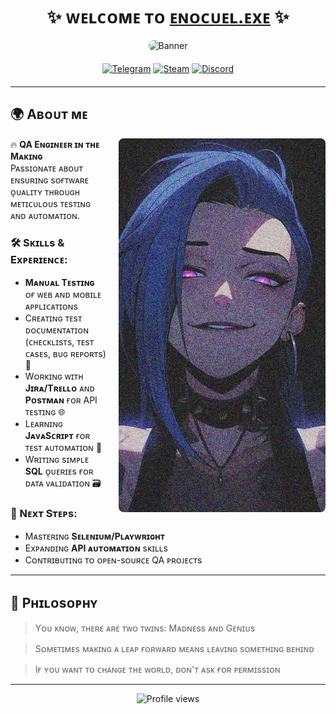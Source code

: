<h1 align="center">
  ✨ ᴡᴇʟᴄᴏᴍᴇ ᴛᴏ <a href="https://github.com/Enocuel" target="_blank">ᴇɴᴏᴄᴜᴇʟ.ᴇxᴇ</a> ✨
</h1>

<div align="center">
  <img src="https://github.com/Enocuel/enocuel/blob/main/Banner.png" alt="Banner" style="max-width: 100%; height: auto; border-radius: 8px;"/>
</div>

<div align="center" style="margin: 20px 0;">
  
  [![Telegram](https://img.shields.io/badge/Telegram-2CA5E0?style=for-the-badge&logo=telegram&logoColor=white)](http://t.me/enocuel)
  [![Steam](https://img.shields.io/badge/Steam-000000?style=for-the-badge&logo=steam&logoColor=white)](https://steamcommunity.com/id/enocuel666/)
  [![Discord](https://img.shields.io/badge/Discord-7289DA?style=for-the-badge&logo=discord&logoColor=white)](http://discordapp.com/users/267970831240527873)
  
</div>

---

## 🌍 Aʙᴏᴜᴛ ᴍᴇ

<div>
  <img align="right" width="331" src="https://github.com/Enocuel/enocuel/blob/main/Jinx.png" alt="Shimarin" style="border-radius: 8px; margin-left: 20px;"/>
  
  🔥 **QA Eɴɢɪɴᴇᴇʀ ɪɴ ᴛʜᴇ Mᴀᴋɪɴɢ**  
  Pᴀssɪᴏɴᴀᴛᴇ ᴀʙᴏᴜᴛ ᴇɴsᴜʀɪɴɢ sᴏғᴛᴡᴀʀᴇ ᴏ̨ᴜᴀʟɪᴛʏ ᴛʜʀᴏᴜɢʜ ᴍᴇᴛɪᴄᴜʟᴏᴜs ᴛᴇsᴛɪɴɢ ᴀɴᴅ ᴀᴜᴛᴏᴍᴀᴛɪᴏɴ.

  ### 🛠️ Sᴋɪʟʟs & Exᴘᴇʀɪᴇɴᴄᴇ:
  - **Mᴀɴᴜᴀʟ Tᴇsᴛɪɴɢ** ᴏғ ᴡᴇʙ ᴀɴᴅ ᴍᴏʙɪʟᴇ ᴀᴘᴘʟɪᴄᴀᴛɪᴏɴs
  - Cʀᴇᴀᴛɪɴɢ ᴛᴇsᴛ ᴅᴏᴄᴜᴍᴇɴᴛᴀᴛɪᴏɴ (ᴄʜᴇᴄᴋʟɪsᴛs, ᴛᴇsᴛ ᴄᴀsᴇs, ʙᴜɢ ʀᴇᴘᴏʀᴛs) 📝
  - Wᴏʀᴋɪɴɢ ᴡɪᴛʜ **Jɪʀᴀ/Tʀᴇʟʟᴏ** ᴀɴᴅ **Pᴏsᴛᴍᴀɴ** ғᴏʀ API ᴛᴇsᴛɪɴɢ 🌐
  - Lᴇᴀʀɴɪɴɢ **JᴀᴠᴀSᴄʀɪᴘᴛ** ғᴏʀ ᴛᴇsᴛ ᴀᴜᴛᴏᴍᴀᴛɪᴏɴ 🤖
  - Wʀɪᴛɪɴɢ sɪᴍᴘʟᴇ **SQL** ᴏ̨ᴜᴇʀɪᴇs ғᴏʀ ᴅᴀᴛᴀ ᴠᴀʟɪᴅᴀᴛɪᴏɴ 🗃️

  ### 🚀 Nᴇxᴛ Sᴛᴇᴘs:
  - Mᴀsᴛᴇʀɪɴɢ **Sᴇʟᴇɴɪᴜᴍ/Pʟᴀʏᴡʀɪɢʜᴛ**
  - Exᴘᴀɴᴅɪɴɢ **API ᴀᴜᴛᴏᴍᴀᴛɪᴏɴ** sᴋɪʟʟs
  - Cᴏɴᴛʀɪʙᴜᴛɪɴɢ ᴛᴏ ᴏᴘᴇɴ-sᴏᴜʀᴄᴇ QA ᴘʀᴏᴊᴇᴄᴛs

</div>

---

## 🖤 Pʜɪʟᴏsᴏᴘʜʏ

> Yᴏᴜ ᴋɴᴏᴡ, ᴛʜᴇʀᴇ ᴀʀᴇ ᴛᴡᴏ ᴛᴡɪɴs: Mᴀᴅɴᴇss ᴀɴᴅ Gᴇɴɪᴜs

> Sᴏᴍᴇᴛɪᴍᴇs ᴍᴀᴋɪɴɢ ᴀ ʟᴇᴀᴘ ғᴏʀᴡᴀʀᴅ ᴍᴇᴀɴs ʟᴇᴀᴠɪɴɢ sᴏᴍᴇᴛʜɪɴɢ ʙᴇʜɪɴᴅ

> Iғ ʏᴏᴜ ᴡᴀɴᴛ ᴛᴏ ᴄʜᴀɴɢᴇ ᴛʜᴇ ᴡᴏʀʟᴅ, ᴅᴏɴ'ᴛ ᴀsᴋ ғᴏʀ ᴘᴇʀᴍɪssɪᴏɴ

---

<div align="center">
  <img src="https://komarev.com/ghpvc/?username=Enocuel&style=flat-square&color=blue" alt="Profile views"/>
</div>

<!--
<img align="left" width="220" src="https://github.com/Enocuel/enocuel/blob/main/AboutMe.png" alt="Shimarin" style="border-radius: 8px; margin-left: 20px;"/>
--!>
